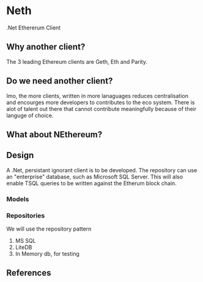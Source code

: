 # Neth
.Net Ethererum Client

## Why another client?
The 3 leading Ethereum clients are Geth, Eth and Parity.  

## Do we need another client?
Imo, the more clients, written in more lanaguages reduces centralisation and encourges more developers to contributes to the eco system.  There is alot of talent out there that cannot contribute meaningfully because of their languge of choice.

## What about NEthereum?

## Design
A .Net, persistant ignorant client is to be developed.  The repository can use an "enterprise" database, such as Microsoft SQL Server.  This will also enable TSQL queries to be written against the Etherum block chain.

### Models

### Repositories
We will use the repository pattern

1. MS SQL
2. LiteDB
3. In Memory db, for testing

## References
